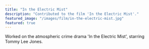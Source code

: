 ```yaml
---
title: "In the Electric Mist"
description: "Contributed to the film 'In the Electric Mist'."
featured_image: "/images/film/in-the-electric-mist.jpg"
featured: true
---
```

Worked on the atmospheric crime drama 'In the Electric Mist', starring Tommy Lee Jones.